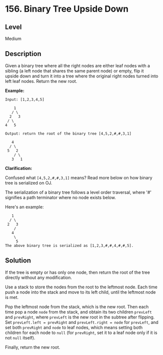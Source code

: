 # 156. Binary Tree Upside Down
## Level
Medium

## Description
Given a binary tree where all the right nodes are either leaf nodes with a sibling (a left node that shares the same parent node) or empty, flip it upside down and turn it into a tree where the original right nodes turned into left leaf nodes. Return the new root.

**Example:**
```
Input: [1,2,3,4,5]

    1
   / \
  2   3
 / \
4   5

Output: return the root of the binary tree [4,5,2,#,#,3,1]

   4
  / \
 5   2
    / \
   3   1
```
**Clarification:**

Confused what `[4,5,2,#,#,3,1]` means? Read more below on how binary tree is serialized on OJ.

The serialization of a binary tree follows a level order traversal, where '#' signifies a path terminator where no node exists below.

Here's an example:
```
   1
  / \
 2   3
    /
   4
    \
     5
The above binary tree is serialized as [1,2,3,#,#,4,#,#,5].
```

## Solution
If the tree is empty or has only one node, then return the root of the tree directly without any modification.

Use a stack to store the nodes from the root to the leftmost node. Each time push a node into the stack and move to its left child, until the leftmost node is met.

Pop the leftmost node from the stack, which is the new root. Then each time pop a node `node` from the stack, and obtain its two children `prevLeft` and `prevRight`, where `prevLeft` is the new root in the subtree after flipping. Set `prevLeft.left = prevRight` and `prevLeft.right = node` for `prevLeft`, and set both `prevRight` and `node` to leaf nodes, which means setting both children for each node to `null` (for `prevRight`, set it to a leaf node only if it is not `null` itself).

Finally, return the new root.
